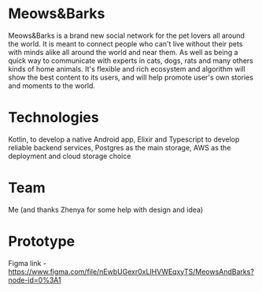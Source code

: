# Meows&Barks
Meows&Barks is a brand new social network for the pet lovers all around the world. It is meant to connect people who can't
live without their pets with minds alike all around the world and near them. As well as being a quick way to communicate with experts
in cats, dogs, rats and many others kinds of home animals. It's flexible and rich ecosystem and algorithm will show the best content to
its users, and will help promote user's own stories and moments to the world.

# Technologies
Kotlin, to develop a native Android app, Elixir and Typescript to develop reliable backend services, 
Postgres as the main storage, AWS as the deployment and cloud storage choice

# Team
Me (and thanks Zhenya for some help with design and idea)

# Prototype
Figma link - https://www.figma.com/file/nEwbUGexr0xLIHVWEqxyTS/MeowsAndBarks?node-id=0%3A1

